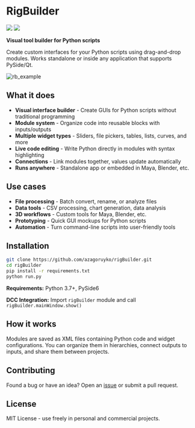# RigBuilder

<div>
<img src="https://img.shields.io/github/v/release/azagoruyko/rigBuilder?logoColor=green&color=green"/>
<a href="https://github.com/azagoruyko/rigBuilder/wiki/Documentation">
  <img src="https://img.shields.io/badge/docs-here-blue?label=docs"/>
</a>
</div>

**Visual tool builder for Python scripts**

Create custom interfaces for your Python scripts using drag-and-drop modules. Works standalone or inside any application that supports PySide/Qt.

![rb_example](https://github.com/user-attachments/assets/51961be9-ae99-4fae-aa70-1080305c286d)

## What it does

- **Visual interface builder** - Create GUIs for Python scripts without traditional programming
- **Module system** - Organize code into reusable blocks with inputs/outputs  
- **Multiple widget types** - Sliders, file pickers, tables, lists, curves, and more
- **Live code editing** - Write Python directly in modules with syntax highlighting
- **Connections** - Link modules together, values update automatically
- **Runs anywhere** - Standalone app or embedded in Maya, Blender, etc.

## Use cases

- **File processing** - Batch convert, rename, or analyze files
- **Data tools** - CSV processing, chart generation, data analysis  
- **3D workflows** - Custom tools for Maya, Blender, etc.
- **Prototyping** - Quick GUI mockups for Python scripts
- **Automation** - Turn command-line scripts into user-friendly tools


## Installation

```bash
git clone https://github.com/azagoruyko/rigBuilder.git
cd rigBuilder
pip install -r requirements.txt
python run.py
```

**Requirements:** Python 3.7+, PySide6

**DCC Integration:** Import `rigBuilder` module and call `rigBuilder.mainWindow.show()`

## How it works

Modules are saved as XML files containing Python code and widget configurations. You can organize them in hierarchies, connect outputs to inputs, and share them between projects.

## Contributing

Found a bug or have an idea? Open an [issue](../../issues) or submit a pull request.

## License

MIT License - use freely in personal and commercial projects.
